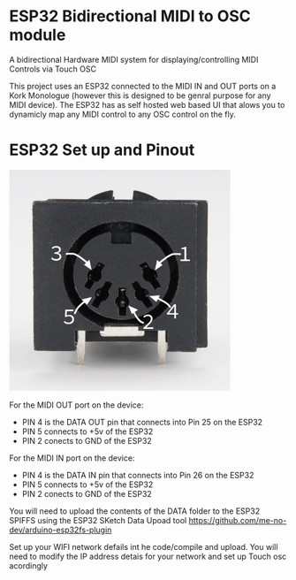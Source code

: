 # ESP32 Bidirectional MIDI to OSC module

A bidirectional Hardware MIDI system for displaying/controlling MIDI Controls via Touch OSC 

This project uses an ESP32 connected to the MIDI IN and OUT ports on a Kork Monologue (however this is designed to be genral purpose for any MIDI device). The ESP32 has as self hosted web based UI that alows you to dynamicly map any MIDI control to any OSC control on the fly. 

# ESP32 Set up and Pinout

<img src="https://github.com/leonyuhanov/MIDItoWIFINode/blob/master/midi-labeled.png" width="400" />

For the MIDI OUT port on the device:

* PIN 4 is the DATA OUT pin that connects into Pin 25 on the ESP32
* PIN 5 connects to +5v of the ESP32
* PIN 2 conects to GND of the ESP32

For the MIDI IN port on the device:

* PIN 4 is the DATA IN pin that connects into Pin 26 on the ESP32
* PIN 5 connects to +5v of the ESP32
* PIN 2 conects to GND of the ESP32

You will need to upload the contents of the DATA folder to the ESP32 SPIFFS using the ESP32 SKetch Data Upoad tool https://github.com/me-no-dev/arduino-esp32fs-plugin

Set up your WIFI network defails int he code/compile and upload. You will need to modify the IP address detais for your network and set up Touch osc acordingly  
